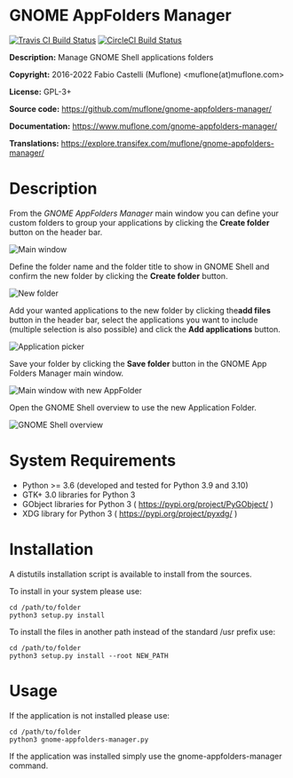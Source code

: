 # GNOME AppFolders Manager

[![Travis CI Build Status](https://img.shields.io/travis/com/muflone/gnome-appfolders-manager/master.svg)](https://www.travis-ci.com/github/muflone/gnome-appfolders-manager)
[![CircleCI Build Status](https://img.shields.io/circleci/project/github/muflone/gnome-appfolders-manager/master.svg)](https://circleci.com/gh/muflone/gnome-appfolders-manager)

**Description:** Manage GNOME Shell applications folders

**Copyright:** 2016-2022 Fabio Castelli (Muflone) <muflone(at)muflone.com>

**License:** GPL-3+

**Source code:** https://github.com/muflone/gnome-appfolders-manager/

**Documentation:** https://www.muflone.com/gnome-appfolders-manager/

**Translations:** https://explore.transifex.com/muflone/gnome-appfolders-manager/

# Description

From the *GNOME AppFolders Manager* main window you can define your custom folders
to group your applications by clicking the **Create folder** button on the header bar.

![Main window](https://www.muflone.com/resources/gnome-appfolders-manager/archive/latest/english/main.png)

Define the folder name and the folder title to show in GNOME Shell and confirm
the new folder by clicking the **Create folder** button.

![New folder](https://www.muflone.com/resources/gnome-appfolders-manager/archive/latest/english/create-folder.png)

Add your wanted applications to the new folder by clicking the**add files**
button in the header bar, select the applications you want to include (multiple 
selection is also possible) and click the **Add applications** button.

![Application picker](https://www.muflone.com/resources/gnome-appfolders-manager/archive/latest/english/add-applications.png)

Save your folder by clicking the **Save folder** button in the GNOME App Folders
Manager main window.

![Main window with new AppFolder](https://www.muflone.com/resources/gnome-appfolders-manager/archive/latest/english/main-with-new-appfolder.png)

Open the GNOME Shell overview to use the new Application Folder.

![GNOME Shell overview](https://www.muflone.com/resources/gnome-appfolders-manager/archive/latest/english/gnome-shell-appfolder.png)

# System Requirements

* Python >= 3.6 (developed and tested for Python 3.9 and 3.10)
* GTK+ 3.0 libraries for Python 3
* GObject libraries for Python 3 ( https://pypi.org/project/PyGObject/ )
* XDG library for Python 3 ( https://pypi.org/project/pyxdg/ )

# Installation

A distutils installation script is available to install from the sources.

To install in your system please use:

    cd /path/to/folder
    python3 setup.py install

To install the files in another path instead of the standard /usr prefix use:

    cd /path/to/folder
    python3 setup.py install --root NEW_PATH

# Usage

If the application is not installed please use:

    cd /path/to/folder
    python3 gnome-appfolders-manager.py

If the application was installed simply use the gnome-appfolders-manager
command.

